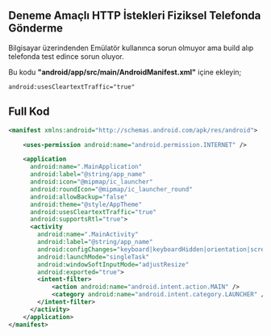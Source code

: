 ## Deneme Amaçlı HTTP İstekleri Fiziksel Telefonda Gönderme
Bilgisayar üzerindenden Emülatör kullanınca sorun olmuyor ama build alıp telefonda test edince sorun oluyor.  
  
Bu kodu **"android/app/src/main/AndroidManifest.xml"** içine ekleyin;
```
android:usesCleartextTraffic="true"
```

## Full Kod
```xml
<manifest xmlns:android="http://schemas.android.com/apk/res/android">

    <uses-permission android:name="android.permission.INTERNET" />

    <application
      android:name=".MainApplication"
      android:label="@string/app_name"
      android:icon="@mipmap/ic_launcher"
      android:roundIcon="@mipmap/ic_launcher_round"
      android:allowBackup="false"
      android:theme="@style/AppTheme"
      android:usesCleartextTraffic="true"
      android:supportsRtl="true">
      <activity
        android:name=".MainActivity"
        android:label="@string/app_name"
        android:configChanges="keyboard|keyboardHidden|orientation|screenLayout|screenSize|smallestScreenSize|uiMode"
        android:launchMode="singleTask"
        android:windowSoftInputMode="adjustResize"
        android:exported="true">
        <intent-filter>
            <action android:name="android.intent.action.MAIN" />
            <category android:name="android.intent.category.LAUNCHER" />
        </intent-filter>
      </activity>
    </application>
</manifest>
```
